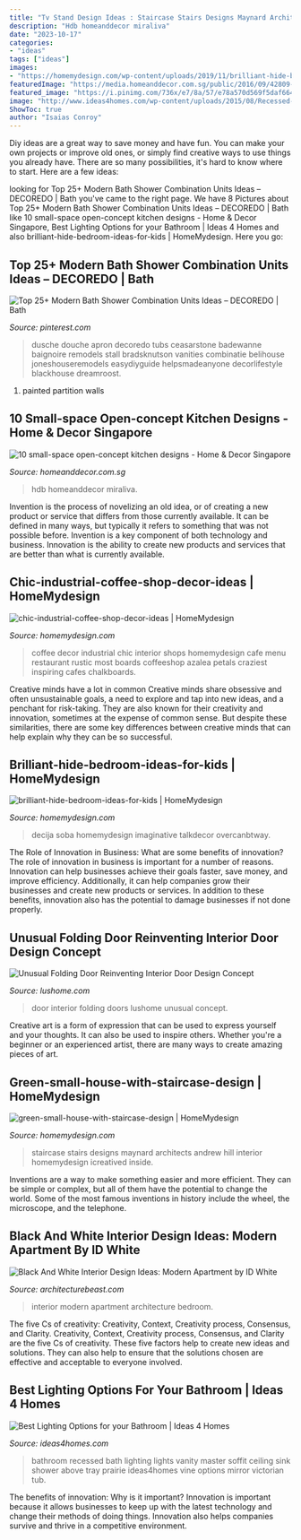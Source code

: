 ```yaml
---
title: "Tv Stand Design Ideas : Staircase Stairs Designs Maynard Architects Andrew Hill Interior Homemydesign Icreatived Inside"
description: "Hdb homeanddecor miraliva"
date: "2023-10-17"
categories:
- "ideas"
tags: ["ideas"]
images:
- "https://homemydesign.com/wp-content/uploads/2019/11/brilliant-hide-bedroom-ideas-for-kids.jpg"
featuredImage: "https://media.homeanddecor.com.sg/public/2016/09/42809-compact-style-three-room-hdb-flat_0_1.jpg"
featured_image: "https://i.pinimg.com/736x/e7/8a/57/e78a570d569f5daf6640cc478c08bd62.jpg"
image: "http://www.ideas4homes.com/wp-content/uploads/2015/08/Recessed-Bathroom-Lights-Above-Bathroom-Sink.jpg"
ShowToc: true
author: "Isaias Conroy"
---
```



Diy ideas are a great way to save money and have fun. You can make your own projects or improve old ones, or simply find creative ways to use things you already have. There are so many possibilities, it's hard to know where to start. Here are a few ideas:

	

		
looking for Top 25+ Modern Bath Shower Combination Units Ideas – DECOREDO | Bath you've came to the right page. We have 8 Pictures about Top 25+ Modern Bath Shower Combination Units Ideas – DECOREDO | Bath like 10 small-space open-concept kitchen designs - Home &amp; Decor Singapore, Best Lighting Options for your Bathroom | Ideas 4 Homes and also brilliant-hide-bedroom-ideas-for-kids | HomeMydesign. Here you go:
		
    
## Top 25+ Modern Bath Shower Combination Units Ideas – DECOREDO | Bath

<img loading=lazy src="https://i.pinimg.com/736x/e7/8a/57/e78a570d569f5daf6640cc478c08bd62.jpg" onerror="this.onerror=null;this.src='https://tse3.mm.bing.net/th?id=OIP.OStP0s-mfyyTNWqEqDA7EQHaJ4&amp;pid=15.1';" alt="Top 25+ Modern Bath Shower Combination Units Ideas – DECOREDO | Bath">

_Source: pinterest.com_

>dusche douche apron decoredo tubs ceasarstone badewanne baignoire remodels stall bradsknutson vanities combinatie belihouse joneshouseremodels easydiyguide helpsmadeanyone decorlifestyle blackhouse dreamroost. 

	

1. painted partition walls

    
## 10 Small-space Open-concept Kitchen Designs - Home &amp; Decor Singapore

<img loading=lazy src="https://media.homeanddecor.com.sg/public/2016/09/42809-compact-style-three-room-hdb-flat_0_1.jpg" onerror="this.onerror=null;this.src='https://tse3.mm.bing.net/th?id=OIP.sSxG5hsMFvtFoYbVPfBxyAHaLG&amp;pid=15.1';" alt="10 small-space open-concept kitchen designs - Home &amp; Decor Singapore">

_Source: homeanddecor.com.sg_

>hdb homeanddecor miraliva. 

	

Invention is the process of novelizing an old idea, or of creating a new product or service that differs from those currently available. It can be defined in many ways, but typically it refers to something that was not possible before. Invention is a key component of both technology and business. Innovation is the ability to create new products and services that are better than what is currently available.

    
## Chic-industrial-coffee-shop-decor-ideas | HomeMydesign

<img loading=lazy src="https://homemydesign.com/wp-content/uploads/2019/05/chic-industrial-coffee-shop-decor-ideas.jpg" onerror="this.onerror=null;this.src='https://tse4.mm.bing.net/th?id=OIP.UbGFDmkg_Vb9zXvzAxoqmgHaLG&amp;pid=15.1';" alt="chic-industrial-coffee-shop-decor-ideas | HomeMydesign">

_Source: homemydesign.com_

>coffee decor industrial chic interior shops homemydesign cafe menu restaurant rustic most boards coffeeshop azalea petals craziest inspiring cafes chalkboards. 

	

Creative minds have a lot in common
Creative minds share obsessive and often unsustainable goals, a need to explore and tap into new ideas, and a penchant for risk-taking. They are also known for their creativity and innovation, sometimes at the expense of common sense. But despite these similarities, there are some key differences between creative minds that can help explain why they can be so successful.

    
## Brilliant-hide-bedroom-ideas-for-kids | HomeMydesign

<img loading=lazy src="https://homemydesign.com/wp-content/uploads/2019/11/brilliant-hide-bedroom-ideas-for-kids.jpg" onerror="this.onerror=null;this.src='https://tse2.mm.bing.net/th?id=OIP.Vv9PMq5BZqJYJVWRG6pj6gHaLH&amp;pid=15.1';" alt="brilliant-hide-bedroom-ideas-for-kids | HomeMydesign">

_Source: homemydesign.com_

>decija soba homemydesign imaginative talkdecor overcanbtway. 

	

The Role of Innovation in Business: What are some benefits of innovation?
The role of innovation in business is important for a number of reasons. Innovation can help businesses achieve their goals faster, save money, and improve efficiency. Additionally, it can help companies grow their businesses and create new products or services. In addition to these benefits, innovation also has the potential to damage businesses if not done properly.

    
## Unusual Folding Door Reinventing Interior Door Design Concept

<img loading=lazy src="https://www.lushome.com/wp-content/uploads/2012/09/interior-doors-matharoo-curtain-door-2.jpg" onerror="this.onerror=null;this.src='https://tse2.mm.bing.net/th?id=OIP.cZo8rV9rhDOx2X87DvpdhgAAAA&amp;pid=15.1';" alt="Unusual Folding Door Reinventing Interior Door Design Concept">

_Source: lushome.com_

>door interior folding doors lushome unusual concept. 

	

Creative art is a form of expression that can be used to express yourself and your thoughts. It can also be used to inspire others. Whether you're a beginner or an experienced artist, there are many ways to create amazing pieces of art.

    
## Green-small-house-with-staircase-design | HomeMydesign

<img loading=lazy src="https://homemydesign.com/wp-content/uploads/2012/12/green-small-house-with-staircase-design.jpg" onerror="this.onerror=null;this.src='https://tse3.mm.bing.net/th?id=OIP.OrOVL_ggNi8RbZvzz1NpSgHaKn&amp;pid=15.1';" alt="green-small-house-with-staircase-design | HomeMydesign">

_Source: homemydesign.com_

>staircase stairs designs maynard architects andrew hill interior homemydesign icreatived inside. 

	

Inventions are a way to make something easier and more efficient. They can be simple or complex, but all of them have the potential to change the world. Some of the most famous inventions in history include the wheel, the microscope, and the telephone.

    
## Black And White Interior Design Ideas: Modern Apartment By ID White

<img loading=lazy src="https://architecturebeast.com/wp-content/uploads/2017/05/Black-And-White-Interior-Design-Ideas-Modern-Apartment-by-ID-White-on-Architecture-Beast-06-min.jpg" onerror="this.onerror=null;this.src='https://tse2.mm.bing.net/th?id=OIP.C9PXrtJ-UP20dtbsneqyBAHaJ3&amp;pid=15.1';" alt="Black And White Interior Design Ideas: Modern Apartment by ID White">

_Source: architecturebeast.com_

>interior modern apartment architecture bedroom. 

	

The five Cs of creativity: Creativity, Context, Creativity process, Consensus, and Clarity.
Creativity, Context, Creativity process, Consensus, and Clarity are the five Cs of creativity. These five factors help to create new ideas and solutions. They can also help to ensure that the solutions chosen are effective and acceptable to everyone involved.

    
## Best Lighting Options For Your Bathroom | Ideas 4 Homes

<img loading=lazy src="http://www.ideas4homes.com/wp-content/uploads/2015/08/Recessed-Bathroom-Lights-Above-Bathroom-Sink.jpg" onerror="this.onerror=null;this.src='https://tse3.mm.bing.net/th?id=OIP.O8HRH6pGQ69wdbMPpnAH_AHaKP&amp;pid=15.1';" alt="Best Lighting Options for your Bathroom | Ideas 4 Homes">

_Source: ideas4homes.com_

>bathroom recessed bath lighting lights vanity master soffit ceiling sink shower above tray prairie ideas4homes vine options mirror victorian tub. 

	

The benefits of innovation: Why is it important?
Innovation is important because it allows businesses to keep up with the latest technology and change their methods of doing things. Innovation also helps companies survive and thrive in a competitive environment.


